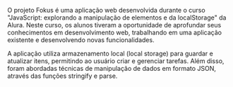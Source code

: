 O projeto Fokus é uma aplicação web desenvolvida durante o curso "JavaScript: explorando a manipulação de elementos e da localStorage" da Alura. Neste curso, os alunos tiveram a oportunidade de aprofundar seus conhecimentos em desenvolvimento web, trabalhando em uma aplicação existente e desenvolvendo novas funcionalidades.

A aplicação utiliza armazenamento local (local storage) para guardar e atualizar itens, permitindo ao usuário criar e gerenciar tarefas. Além disso, foram abordadas técnicas de manipulação de dados em formato JSON, através das funções stringify e parse.
